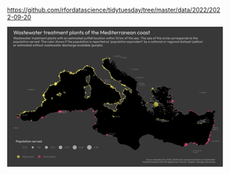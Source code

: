 https://github.com/rfordatascience/tidytuesday/tree/master/data/2022/2022-09-20

![](plots/hydrowaste.png)
